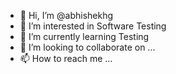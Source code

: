 - 👋 Hi, I’m @abhishekhg
- 👀 I’m interested in Software Testing 
- 🌱 I’m currently learning Testing
- 💞️ I’m looking to collaborate on ...
- 📫 How to reach me ...

<!---
abhishekhg/abhishekhg is a ✨ special ✨ repository because its `README.md` (this file) appears on your GitHub profile.
You can click the Preview link to take a look at your changes.
--->

